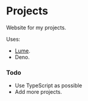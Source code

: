 
# Projects

Website for my projects.

Uses:
  * [Lume](https://lume.land/).
  * Deno.

### Todo
- Use TypeScript as possible
- Add more projects.
